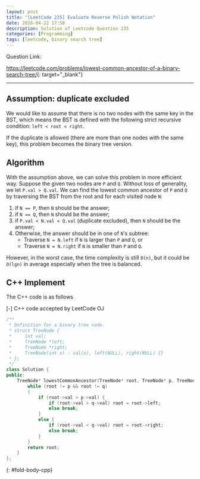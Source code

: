 ```yaml
---
layout: post
title: "[LeetCode 235] Evaluate Reverse Polish Notation"
date: 2016-04-22 17:58
description: Solution of Leetcode Question 235
categories: [Programming]
tags: [leetcode, binary search tree]
---
```


Question Link:

<https://leetcode.com/problems/lowest-common-ancestor-of-a-binary-search-tree/>{: target="_blank"}

---

## Assumption: duplicate excluded

We would like to assume that there is no two nodes with the same key in the BST,
which means the BST is defined with the following strict recursive condition: `left < root < right`.

If the duplicate is allowed (there are more than one nodes with the same key),
this problem becomes the binary tree version.

## Algorithm

With the assumption above, we can solve this problem in more efficient way.
Suppose the given two nodes are `P` and `Q`.
Without loss of generality, we let `P.val > Q.val`.
We can find the lowest common ancestor of `P` and `Q` by traversing the BST from the root and for each visited node `N`:

1. if `N == P`, then `N` should be the answer;
2. if `N == Q`, then `N` should be the answer;
3. if `P.val < N.val < Q.val` (duplicate excluded), then `N` should be the answer;
4. Otherwise, the answer should be in one of `N`'s subtree:
    * Traverse `N = N.left`  if `N` is larger than `P` and `Q`, or
    * Traverse `N = N.right` if `N` is smaller than `P` and `Q`.

However, in the worst case, the time complexity is still `O(n)`, but it could be `O(lgn)` in average especially when the tree is balanced.

## C++ Implement

The C++ code is as follows

<div class="code-title">
<span class="code-fold" id="fold-btn-cpp" onclick="$use('fold-body-cpp', 'fold-btn-cpp')">[-]</span>
C++ code accepted by LeetCode OJ
</div>

~~~ cpp
/**
 * Definition for a binary tree node.
 * struct TreeNode {
 *     int val;
 *     TreeNode *left;
 *     TreeNode *right;
 *     TreeNode(int x) : val(x), left(NULL), right(NULL) {}
 * };
 */
class Solution {
public:
    TreeNode* lowestCommonAncestor(TreeNode* root, TreeNode* p, TreeNode* q) {
        while (root != p && root != q)
        {
            if (root->val > p->val) {
                if (root->val > q->val) root = root->left;
                else break;
            }
            else {
                if (root->val < q->val) root = root->right;
                else break;
            }
        }
        return root;
    }
};
~~~
{: #fold-body-cpp}

